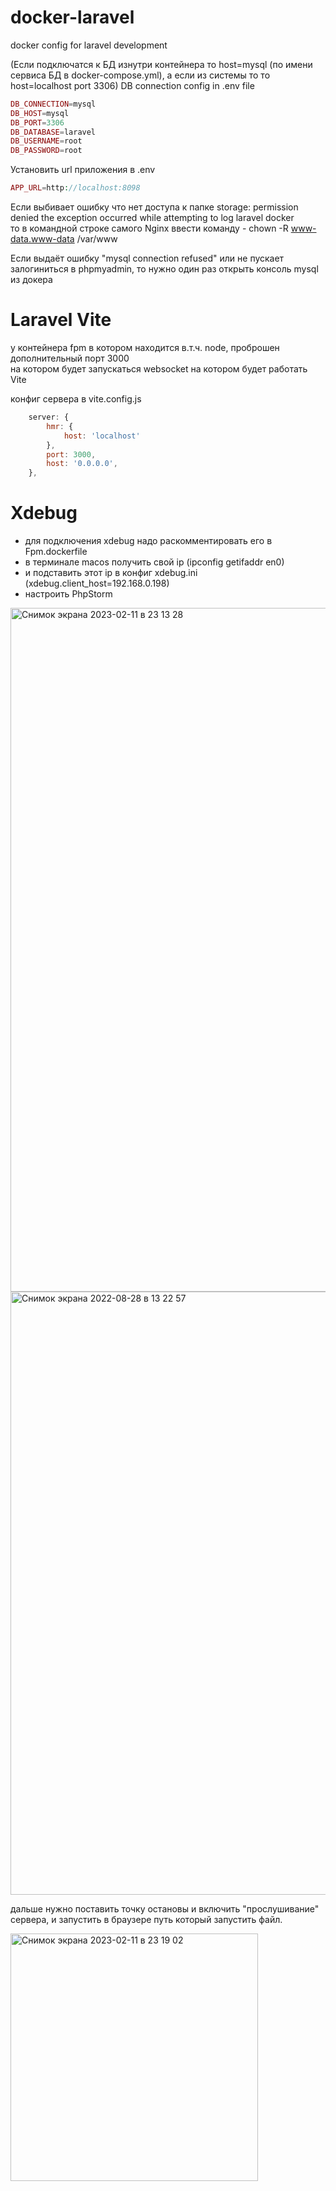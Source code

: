 # docker-laravel
docker config for laravel development

(Если подключатся к БД изнутри контейнера то host=mysql (по имени сервиса БД в docker-compose.yml), а если из системы то то host=localhost port 3306)
DB connection config in .env file
```php
DB_CONNECTION=mysql
DB_HOST=mysql 
DB_PORT=3306 
DB_DATABASE=laravel 
DB_USERNAME=root 
DB_PASSWORD=root 
```
Установить url приложения в .env <br>
```php
APP_URL=http://localhost:8098
```

Если выбивает ошибку что нет доступа к папке storage:
permission denied the exception occurred while attempting to log laravel docker <br>
то в командной строке самого Nginx ввести команду - 
chown -R www-data.www-data /var/www

Если выдаёт ошибку "mysql connection refused" или не пускает залогиниться в phpmyadmin, то нужно один раз открыть консоль mysql из докера

# Laravel Vite

у контейнера fpm в котором находится в.т.ч. node, проброшен дополнительный порт 3000 <br>
на котором будет запускаться websocket  на котором будет работать Vite <br>

конфиг сервера в vite.config.js
```js
    server: {
        hmr: {
            host: 'localhost'
        },
        port: 3000,
        host: '0.0.0.0',
    },
```
# Xdebug
- для подключения xdebug надо раскомментировать его в Fpm.dockerfile
- в терминале macos получить свой ip (ipconfig getifaddr en0) 
- и подставить этот ip в конфиг xdebug.ini (xdebug.client_host=192.168.0.198)
- настроить PhpStorm

<img width="1094" alt="Снимок экрана 2023-02-11 в 23 13 28" src="https://user-images.githubusercontent.com/5227819/218281433-54fe4db1-f6a9-4cea-a80d-fed72fe3bdc4.png">


<img width="965" alt="Снимок экрана 2022-08-28 в 13 22 57" src="https://user-images.githubusercontent.com/5227819/187069224-45c4edaf-4c5e-45db-8979-2d269e4b0507.png">

дальше нужно поставить точку остановы и включить "прослушивание" сервера, и запустить в браузере путь который запустить файл.

<img width="396" alt="Снимок экрана 2023-02-11 в 23 19 02" src="https://user-images.githubusercontent.com/5227819/218281715-43be5fa0-293f-438b-a8bb-28ddd3bb3896.png">

